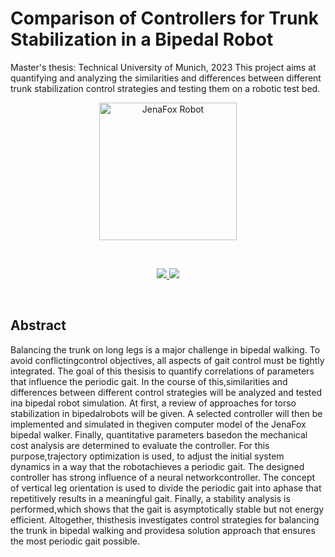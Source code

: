 # Comparison of Controllers for Trunk Stabilization in a Bipedal Robot

Master's thesis: Technical University of Munich, 2023
This project aims at quantifying and analyzing the similarities and differences between different trunk stabilization control strategies and testing them on a robotic test bed.

<p align="center">
  <a href="https://github.com/FelixSchausberger/masters_thesis">
    <img alt="JenaFox Robot" src="https://github.com/FelixSchausberger/masters_thesis/blob/main/JenaFox/Media/jenafox-wireframe-transparent-blue.png" width="220"/>
  </a>
</p>
<br/>
<p align="center">
  <a href="https://github.com/FelixSchausberger/masters_thesis/blob/main/LaTeX/Thesis/thesis.pdf" title="Download PDF (full text)">
    <img src="https://img.shields.io/badge/Download-PDF_(thesis)_-green"/>
  </a>
  <a href="https://gitlab.lrz.de/AM/TUMlatex" title="Template">
    <img src="https://img.shields.io/badge/Templates_-green"/>
  </a>
</p>
<br/>

## Abstract

Balancing the trunk on long legs is a major challenge in bipedal walking. To avoid conflictingcontrol objectives, all aspects of gait control must be tightly integrated. The goal of this thesisis to quantify correlations of parameters that influence the periodic gait. In the course of this,similarities and differences between different control strategies will be analyzed and tested ina bipedal robot simulation.  At first, a review of approaches for torso stabilization in bipedalrobots will be given.  A selected controller will then be implemented and simulated in thegiven computer model of the JenaFox bipedal walker. Finally, quantitative parameters basedon the mechanical cost analysis are determined to evaluate the controller.  For this purpose,trajectory optimization is used, to adjust the initial system dynamics in a way that the robotachieves a periodic gait.  The designed controller has strong influence of a neural networkcontroller.  The concept of vertical leg orientation is used to divide the periodic gait into aphase that repetitively results in a meaningful gait. Finally, a stability analysis is performed,which shows that the gait is asymptotically stable but not energy efficient.  Altogether, thisthesis investigates control strategies for balancing the trunk in bipedal walking and providesa solution approach that ensures the most periodic gait possible.
